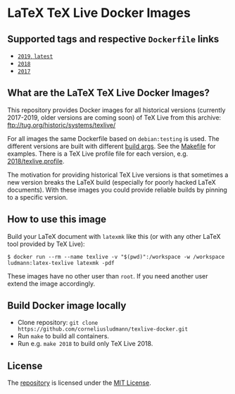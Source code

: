 # LaTeX TeX Live Docker Images

## Supported tags and respective `Dockerfile` links
- [`2019`, `latest`](https://github.com/corneliusludmann/texlive-docker/blob/master/Dockerfile)
- [`2018`](https://github.com/corneliusludmann/texlive-docker/blob/master/Dockerfile)
- [`2017`](https://github.com/corneliusludmann/texlive-docker/blob/master/Dockerfile)

## What are the LaTeX TeX Live Docker Images?
This repository provides Docker images for all historical versions (currently 2017-2019, older versions are coming soon) of TeX Live from this archive: ftp://tug.org/historic/systems/texlive/

For all images the same Dockerfile based on `debian:testing` is used. The different versions are built with different [build args](https://docs.docker.com/engine/reference/commandline/build/#set-build-time-variables---build-arg). See the [Makefile](https://github.com/corneliusludmann/texlive-docker/blob/master/Makefile) for examples. There is a TeX Live profile file for each version, e.g. [2018/texlive.profile](https://github.com/corneliusludmann/texlive-docker/blob/master/2018/texlive.profile).

The motivation for providing historical TeX Live versions is that sometimes a new version breaks the LaTeX build (especially for poorly hacked LaTeX documents). With these images you could provide reliable builds by pinning to a specific version.

## How to use this image
Build your LaTeX document with `latexmk` like this (or with any other LaTeX tool provided by TeX Live):
```shell
$ docker run --rm --name texlive -v "$(pwd)":/workspace -w /workspace ludmann:latex-texlive latexmk -pdf
```

These images have no other user than `root`. If you need another user extend the image accordingly.

## Build Docker image locally
* Clone repository: `git clone https://github.com/corneliusludmann/texlive-docker.git`
* Run `make` to build all containers.
* Run e.g. `make 2018` to build only TeX Live 2018.

## License
The [repository](https://github.com/corneliusludmann/texlive-docker) is licensed under the [MIT License](https://github.com/corneliusludmann/texlive-docker/blob/master/LICENSE).
